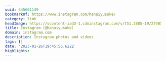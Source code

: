 ```yaml
---
uuid: 645601149
bookmarkOf: https://www.instagram.com/hanaiyusuke/
category: link
headImage: https://scontent-iad3-1.cdninstagram.com/v/t51.2885-19/274055021_441044161091932_665615497120823332_n.jpg?stp=dst-jpg_s100x100&_nc_cat=104&ccb=1-7&_nc_sid=8ae9d6&_nc_ohc=llLa-UPqobcAX9E89Qh&_nc_ht=scontent-iad3-1.cdninstagram.com&oh=00_AfCYXIasG7c2Lb-HtkXcZ9Y7dJZRTGjhcD8FFH4j3Ve2xQ&oe=6505E6DB
title: Instagram (@hanaiyusuke)
domain: instagram.com
description: Instagram photos and videos
tags: []
date: '2023-01-26T19:45:56.622Z'
highlights:
---
```



